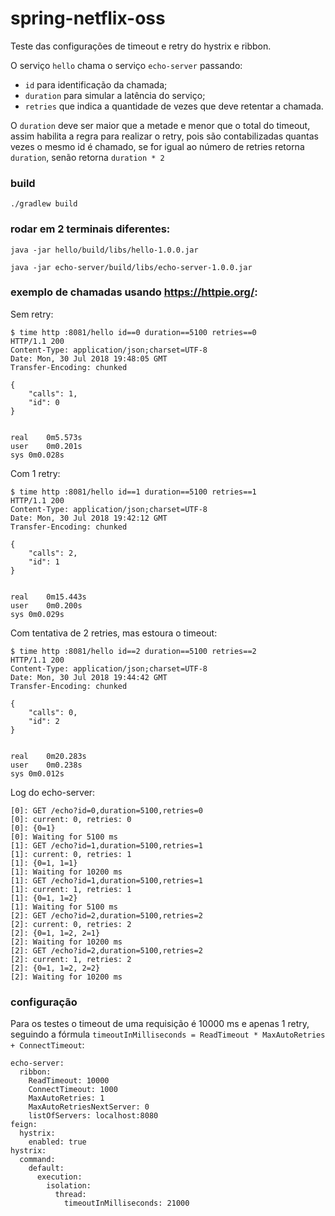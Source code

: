 # spring-netflix-oss

Teste das configurações de timeout e retry do hystrix e ribbon.

O serviço `hello` chama o serviço `echo-server` passando:

- `id` para identificação da chamada;
- `duration` para simular a latência do serviço;
- `retries` que indica a quantidade de vezes que deve retentar a chamada.

O `duration` deve ser maior que a metade e menor que o total do timeout, assim habilita a regra para realizar o retry, pois são contabilizadas quantas vezes o mesmo id é chamado, se for igual ao número de retries retorna `duration`, senão retorna `duration * 2`

### build

```
./gradlew build
```

### rodar em 2 terminais diferentes:

```
java -jar hello/build/libs/hello-1.0.0.jar

```

```
java -jar echo-server/build/libs/echo-server-1.0.0.jar

```

### exemplo de chamadas usando https://httpie.org/:

Sem retry:

```
$ time http :8081/hello id==0 duration==5100 retries==0
HTTP/1.1 200
Content-Type: application/json;charset=UTF-8
Date: Mon, 30 Jul 2018 19:48:05 GMT
Transfer-Encoding: chunked

{
    "calls": 1,
    "id": 0
}


real	0m5.573s
user	0m0.201s
sys	0m0.028s
```

Com 1 retry:

```
$ time http :8081/hello id==1 duration==5100 retries==1
HTTP/1.1 200
Content-Type: application/json;charset=UTF-8
Date: Mon, 30 Jul 2018 19:42:12 GMT
Transfer-Encoding: chunked

{
    "calls": 2,
    "id": 1
}


real	0m15.443s
user	0m0.200s
sys	0m0.029s
```

Com tentativa de 2 retries, mas estoura o timeout:

```
$ time http :8081/hello id==2 duration==5100 retries==2
HTTP/1.1 200
Content-Type: application/json;charset=UTF-8
Date: Mon, 30 Jul 2018 19:44:42 GMT
Transfer-Encoding: chunked

{
    "calls": 0,
    "id": 2
}


real	0m20.283s
user	0m0.238s
sys	0m0.012s
```

Log do echo-server:

```
[0]: GET /echo?id=0,duration=5100,retries=0
[0]: current: 0, retries: 0
[0]: {0=1}
[0]: Waiting for 5100 ms
[1]: GET /echo?id=1,duration=5100,retries=1
[1]: current: 0, retries: 1
[1]: {0=1, 1=1}
[1]: Waiting for 10200 ms
[1]: GET /echo?id=1,duration=5100,retries=1
[1]: current: 1, retries: 1
[1]: {0=1, 1=2}
[1]: Waiting for 5100 ms
[2]: GET /echo?id=2,duration=5100,retries=2
[2]: current: 0, retries: 2
[2]: {0=1, 1=2, 2=1}
[2]: Waiting for 10200 ms
[2]: GET /echo?id=2,duration=5100,retries=2
[2]: current: 1, retries: 2
[2]: {0=1, 1=2, 2=2}
[2]: Waiting for 10200 ms
```

### configuração

Para os testes o timeout de uma requisição é 10000 ms e apenas 1 retry, seguindo a fórmula `timeoutInMilliseconds = ReadTimeout * MaxAutoRetries + ConnectTimeout`:

```
echo-server:
  ribbon:
    ReadTimeout: 10000
    ConnectTimeout: 1000
    MaxAutoRetries: 1
    MaxAutoRetriesNextServer: 0
    listOfServers: localhost:8080
feign:
  hystrix:
    enabled: true
hystrix:
  command:
    default:
      execution:
        isolation:
          thread:
            timeoutInMilliseconds: 21000
```
